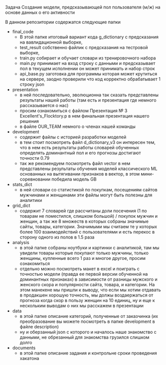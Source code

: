Задача
Создание модели, предсказывающей пол пользователя (м/ж) на основе данных о его активности

В данном репозитории содержатся следующие папки
  *  final_code
     - В этой папке итоговый вариант кода g_dictionary c предсказания на вавлидационной выборке,
     - test_result собственно файлик c предсказания на тестровой выборке,
     - train.py собирает и обучает словари из тренировочного набора
     - main.py принимает на вход строку с данными и предсказывает пол в текущем исполнении он может принимать и набор строк
     - api_base.py заготовка для программы которая может крутиться на сервере, заодно проверили что код корректно обрабатывает 1 строку json
  *  presentation
     - в ней последовательно, эволюционна так сказать представлены результаты нашей работы (там есть и презентация где немного рассказывается о нас)
     - просим ознакомиться с файлом Презентация № 3 Excellent's_Flocktory.p в нем финальная презентация нашего решения
     - в файле OUR_TEAM немного о членах нашей команды
  *  development
     - содержит файлы с историей разработки моделей
     - в тем стоит посмотреть файл d_dictionary_v3 он интересен тем, что в нем есть результаты работы словарей обученных определять доминантный пол и его прогнозы достигают точности 0.79
     - так же рекомендуем посмотреть файл vector в нем представлены результаты обучения моделей классического ML основанных на вытягивании признаков в вектор, в этом мини-соревновании победила модель GB
  *  stats_dict
     - в ней словари со статистикой по покупкам, посещениям сайтов мужчинами и женщинами эти файлы могут быть полезны для аналитики
  *  grid_dict
     - содержит 7 словарей где рассчитаны доли посечения (1 по товарам не поместился, слишком большой) / покупок мужчин и женщин, а так же 8 множеств в которых собраны значимые сайты, товары, категории. Значимыми мы считаем те у которых более 100 взаимодействий с пользователями и есть перекос в сторону одного из полов в 1.5 раза
  *  analysis
     - в этой папке собраны ноутбуки и картинки с аналитикой, там мы увидели товары которые покупают только мужчины, только женщины, купленные всего 1 раз и многое другое, просим ознакомиться
     - отдельно можно посмотреть макет в excel и поиграть с точностью модели (правда ее первой версии обученной на доминантных признаках) в зависимости от разницы мужского и женского скора и популярности сайта, товара, и категории. На этом манекене мы пришли к выводу, что если мы хотим отдавать в продакшен хорошую точность, мы должы воздаержаться от прогноза когда скор в пользу женщин на 10 единиц, ну и еще к нескольким выводам о них мы расскажем в презентации
  *  data
     - в этой папке описание категорий, полученные от заказчинка (их преобразование вы можете посмотреть в папке development в файле description)
     - ну и оберзанный json с которого и началось наше знакомство с данными, не обрезанный для знакомства грузился слишком долго
  *  documents
     - в этой папке описание задания и контрольне сроки проведения хакатона 



